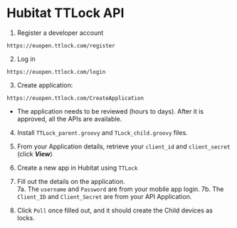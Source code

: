 # Hubitat TTLock API

1. Register a developer account
```
https://euopen.ttlock.com/register
```

2. Log in 
```
https://euopen.ttlock.com/login
```

3. Create application:
```
https://euopen.ttlock.com/CreateApplication
```
- The application needs to be reviewed (hours to days). After it is approved, all the APIs are available.

4. Install `TTLock_parent.groovy` and `TLock_child.groovy` files.

5. From your Application details, retrieve your `client_id` and `client_secret` (click ***View***)

6. Create a new app in Hubitat using `TTLock`

7. Fill out the details on the application.  
7a. The `username` and `Password` are from your mobile app login.
7b. The `Client_ID` and `Client_Secret` are from your API Application.

8. Click `Poll` once filled out, and it should create the Child devices as locks.


